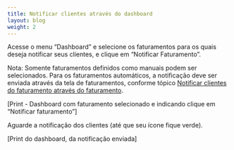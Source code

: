 ```yaml
---
title: Notificar clientes através do dashboard
layout: blog
weight: 2
---
```

Acesse o menu “Dashboard” e selecione os faturamentos para os quais deseja notificar seus clientes, e clique em “Notificar Faturamento”.

Nota: Somente faturamentos definidos como manuais podem ser selecionados. Para os faturamentos automáticos, a notificação deve ser enviada através da tela de faturamentos, conforme tópico [Notificar clientes do faturamento através do faturamento](/docs/notificacoes/configurar-reguas-de-notificacoes/notificar-clientes-atraves-do-faturamento/).

\[Print - Dashboard com faturamento selecionado e indicando clique em “Notificar faturamento”]

Aguarde a notificação dos clientes (até que seu ícone fique verde).

\[Print do dashboard, da notificação enviada]